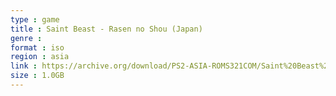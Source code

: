 ```yaml
---
type : game
title : Saint Beast - Rasen no Shou (Japan)
genre : 
format : iso
region : asia
link : https://archive.org/download/PS2-ASIA-ROMS321COM/Saint%20Beast%20-%20Rasen%20no%20Shou%20%28Japan%29.7z
size : 1.0GB
---
```


